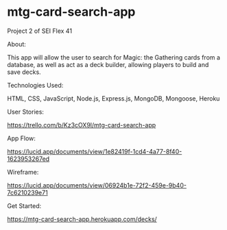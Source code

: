 # mtg-card-search-app
Project 2 of SEI Flex 41

About:

This app will allow the user to search for Magic: the Gathering cards from a database, as well as act as a deck builder, allowing players to build and save decks.

Technologies Used:

HTML, CSS, JavaScript, Node.js, Express.js, MongoDB, Mongoose, Heroku

User Stories:

https://trello.com/b/Kz3cOX9l/mtg-card-search-app


App Flow:

https://lucid.app/documents/view/1e82419f-1cd4-4a77-8f40-1623953267ed

Wireframe:

https://lucid.app/documents/view/06924b1e-72f2-459e-9b40-7c6210239e71

Get Started:

https://mtg-card-search-app.herokuapp.com/decks/

